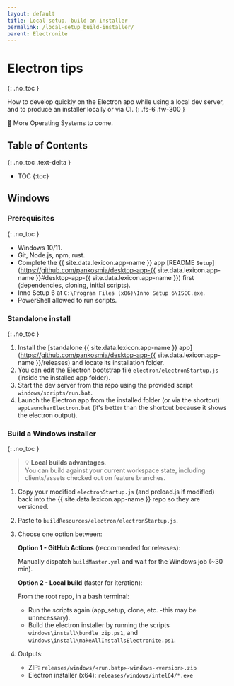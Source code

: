```yaml
---
layout: default
title: Local setup, build an installer
permalink: /local-setup_build-installer/
parent: Electronite
---
```

# Electron tips
{: .no_toc }

How to develop quickly on the Electron app while using a local dev server, and to produce an installer locally or via CI.
{: .fs-6 .fw-300 }

🚧 More Operating Systems to come.

## Table of Contents
{: .no_toc .text-delta }

- TOC
{:toc}

## Windows

### Prerequisites
{: .no_toc }

* Windows 10/11.
* Git, Node.js, npm, rust.
* Complete the {{ site.data.lexicon.app-name }} app [README `Setup`](https://github.com/pankosmia/desktop-app-{{ site.data.lexicon.app-name }}#desktop-app-{{ site.data.lexicon.app-name }}) first (dependencies, cloning, initial scripts).
* Inno Setup 6 at `C:\Program Files (x86)\Inno Setup 6\ISCC.exe`.
* PowerShell allowed to run scripts.

### Standalone install
{: .no_toc }

1. Install the [standalone {{ site.data.lexicon.app-name }} app](https://github.com/pankosmia/desktop-app-{{ site.data.lexicon.app-name }}/releases) and locate its installation folder.
2. You can edit the Electron bootstrap file `electron/electronStartup.js` (inside the installed app folder).
3. Start the dev server from this repo using the provided script `windows/scripts/run.bat`.
4. Launch the Electron app from the installed folder (or via the shortcut) `appLauncherElectron.bat` (it's better than the shortcut because it shows the electron output).

### Build a Windows installer
{: .no_toc }

> 💡 **Local builds advantages**.  
> You can build against your current workspace state, including clients/assets checked out on feature branches.

1. Copy your modified `electronStartup.js` (and preload.js if modified) back into the {{ site.data.lexicon.app-name }} repo so they are versioned.

2. Paste to `buildResources/electron/electronStartup.js`.

3. Choose one option between:  
   
   **Option 1 - GitHub Actions** (recommended for releases):
   
    Manually dispatch `buildMaster.yml` and wait for the Windows job (\~30 min).
   
   **Option 2 - Local build** (faster for iteration):
    
    From the root repo, in a bash terminal:
     * Run the scripts again (app\_setup, clone, etc. -this may be unnecessary).
     * Build the electron installer by running the scripts `windows\install\bundle_zip.ps1`, and `windows\install\makeAllInstallsElectronite.ps1`.

4. Outputs:
     * ZIP: `releases/windows/<run.batp>-windows-<version>.zip`
     * Electron installer (x64): `releases/windows/intel64/*.exe`